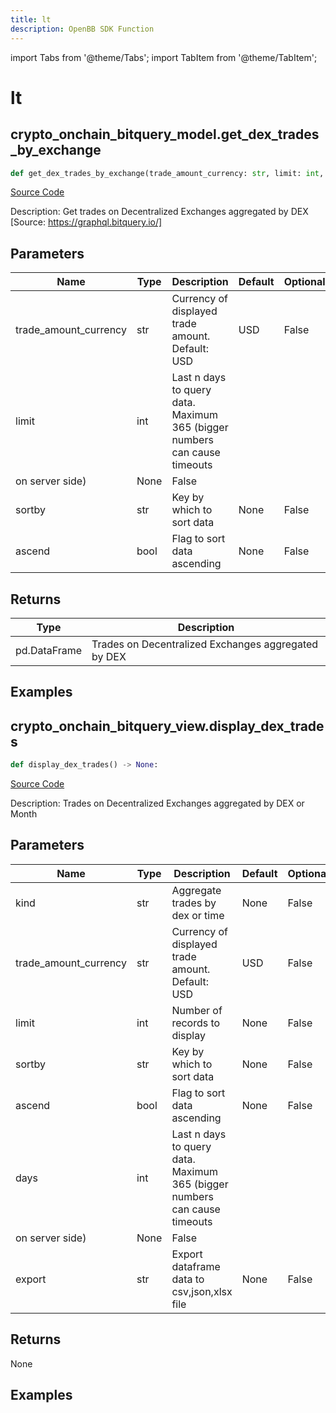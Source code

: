 ```yaml
---
title: lt
description: OpenBB SDK Function
---
```


import Tabs from '@theme/Tabs';
import TabItem from '@theme/TabItem';

# lt

<Tabs>
<TabItem value="model" label="Model" default>

## crypto_onchain_bitquery_model.get_dex_trades_by_exchange

```python title='openbb_terminal/cryptocurrency/onchain/bitquery_model.py'
def get_dex_trades_by_exchange(trade_amount_currency: str, limit: int, sortby: str, ascend: bool) -> DataFrame:
```
[Source Code](https://github.com/OpenBB-finance/OpenBBTerminal/tree/main/openbb_terminal/cryptocurrency/onchain/bitquery_model.py#L266)

Description: Get trades on Decentralized Exchanges aggregated by DEX [Source: https://graphql.bitquery.io/]

## Parameters

| Name | Type | Description | Default | Optional |
| ---- | ---- | ----------- | ------- | -------- |
| trade_amount_currency | str | Currency of displayed trade amount. Default: USD | USD | False |
| limit | int | Last n days to query data. Maximum 365 (bigger numbers can cause timeouts
on server side) | None | False |
| sortby | str | Key by which to sort data | None | False |
| ascend | bool | Flag to sort data ascending | None | False |

## Returns

| Type | Description |
| ---- | ----------- |
| pd.DataFrame | Trades on Decentralized Exchanges aggregated by DEX |

## Examples



</TabItem>
<TabItem value="view" label="View">

## crypto_onchain_bitquery_view.display_dex_trades

```python title='openbb_terminal/decorators.py'
def display_dex_trades() -> None:
```
[Source Code](https://github.com/OpenBB-finance/OpenBBTerminal/tree/main/openbb_terminal/decorators.py#L22)

Description: Trades on Decentralized Exchanges aggregated by DEX or Month

## Parameters

| Name | Type | Description | Default | Optional |
| ---- | ---- | ----------- | ------- | -------- |
| kind | str | Aggregate trades by dex or time | None | False |
| trade_amount_currency | str | Currency of displayed trade amount. Default: USD | USD | False |
| limit | int | Number of records to display | None | False |
| sortby | str | Key by which to sort data | None | False |
| ascend | bool | Flag to sort data ascending | None | False |
| days | int | Last n days to query data. Maximum 365 (bigger numbers can cause timeouts
on server side) | None | False |
| export | str | Export dataframe data to csv,json,xlsx file | None | False |

## Returns

None

## Examples



</TabItem>
</Tabs>